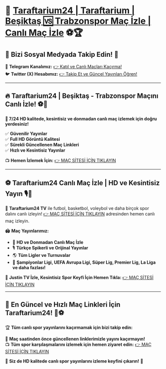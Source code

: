 # 📢 **[Taraftarium24 | Taraftarium | Beşiktaş 🆚 Trabzonspor Maç İzle | Canlı Maç İzle](http://www.taraftar.site)** ⚽🏆

## 📲 **Bizi Sosyal Medyada Takip Edin!** 🔗
📢 **Telegram Kanalımız:** [👉 Katıl ve Canlı Maçları Kaçırma!](https://t.me/+QasNt6PQaqczZDVi)  
🐦 **Twitter (X) Hesabımız:** [👉 Takip Et ve Güncel Yayınları Öğren!](https://x.com/T24RESMI)  

---

## 🔥 **Taraftarium24 | Beşiktaş - Trabzonspor Maçını Canlı İzle!** ⚽🏅

**📌 7/24 HD kalitede, kesintisiz ve donmadan canlı maç izlemek için doğru yerdesiniz!**

✅ **Güvenilir Yayınlar**  
✅ **Full HD Görüntü Kalitesi**  
✅ **Sürekli Güncellenen Maç Linkleri**  
✅ **Hızlı ve Kesintisiz Yayınlar**  

📺 **Hemen İzlemek İçin:** [👉 MAÇ SİTESİ İÇİN TIKLAYIN](http://www.taraftar.site)

---

## ⚽ **Taraftarium24 Canlı Maç İzle | HD ve Kesintisiz Yayın** 🎙️📡

🎯 **Taraftarium24 TV** ile futbol, basketbol, voleybol ve daha birçok spor dalını canlı izleyin! [👉 MAÇ SİTESİ İÇİN TIKLAYIN](http://www.taraftar.site) adresinden hemen canlı maç izleyin. 

🏟️ **Maç Yayınlarımız:**
- 📡 **HD ve Donmadan Canlı Maç İzle**
- 🎙️ **Türkçe Spikerli ve Orijinal Yayınlar**
- 🌎 **Tüm Ligler ve Turnuvalar**
- 🏅 **Şampiyonlar Ligi, UEFA Avrupa Ligi, Süper Lig, Premier Lig, La Liga ve daha fazlası!**

📌 **Justin TV İzle, Kesintisiz Spor Keyfi İçin Hemen Tıkla:** [👉 MAÇ SİTESİ İÇİN TIKLAYIN](http://www.taraftar.site)

---

## 🚀 **En Güncel ve Hızlı Maç Linkleri İçin Taraftarium24!** 🔗⚽

🏆 **Tüm canlı spor yayınlarını kaçırmamak için bizi takip edin:**

📢 **Maç saatinden önce güncellenen linklerimizle yayını kaçırmayın!**  
📺 **Tüm spor karşılaşmalarını izlemek için hemen ziyaret edin:** [👉 MAÇ SİTESİ İÇİN TIKLAYIN](http://www.taraftar.site)  

🌟 **Siz de HD kalitede canlı spor yayınlarını izleme keyfini çıkarın!** 🎉
